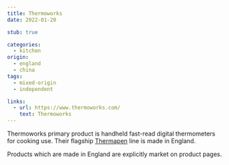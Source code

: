 ```yaml
---
title: Thermoworks
date: 2022-01-20

stub: true

categories:
  - kitchen
origin:
  - england
  - china
tags:
  - mixed-origin
  - independent

links:
  - url: https://www.thermoworks.com/
    text: Thermoworks
---
```


Thermoworks primary product is handheld fast-read digital thermometers for
cooking use. Their flagship [Thermapen][] line is made in England.

Products which are made in England are explicitly market on product pages.

[thermapen]: https://www.thermoworks.com/shop/products/thermapens/

